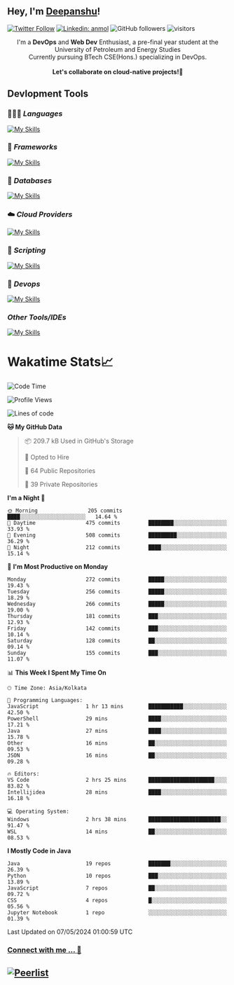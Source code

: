 ## Hey, I'm [Deepanshu](https://bio.link/deepanshgk)!

[![Twitter Follow](https://img.shields.io/twitter/follow/deepanshuurawat?label=Follow)](https://twitter.com/intent/follow?screen_name=deepanshuurawat)
[![Linkedin: anmol](https://img.shields.io/badge/-deepanshu-blue?style=flat-square&logo=Linkedin&logoColor=white&link=https://www.linkedin.com/in/deepanshu-rawat6/)](https://www.linkedin.com/in/deepanshu-rawat6/)
![GitHub followers](https://img.shields.io/github/followers/deepanshu-rawat6?label=Follow&style=social)
![visitors](https://visitor-badge.laobi.icu/badge?page_id=deepanshu-rawat6.deepanshu-rawat6)


<div align="center">
I'm a <b>DevOps</b> and <b>Web Dev</b> Enthusiast, a pre-final year student at the University of Petroleum and Energy Studies <br> Currently pursuing BTech CSE(Hons.) specializing in DevOps.
</div>

<br>

<div align="center">
 <b>Let's collaborate on cloud-native projects!🚀</b>
</div>

## **Devlopment Tools**

### 🧑🏻‍💻 *Languages*
[![My Skills](https://skillicons.dev/icons?i=go,java,py,js,ts,html,css&theme=dark)](https://skillicons.dev)

### 🔎 *Frameworks*
[![My Skills](https://skillicons.dev/icons?i=nodejs,express&theme=dark)](https://skillicons.dev)

### 🛅 *Databases*
[![My Skills](https://skillicons.dev/icons?i=mysql,mongodb,postgres,prisma&theme=dark)](https://skillicons.dev)

### ☁️ *Cloud Providers*
[![My Skills](https://skillicons.dev/icons?i=aws,netlify&theme=dark)](https://skillicons.dev)

### 📜 *Scripting*
[![My Skills](https://skillicons.dev/icons?i=bash&theme=dark)](https://skillicons.dev)

### 👀 *Devops*
[![My Skills](https://skillicons.dev/icons?i=docker,kubernetes,githubactions,jenkins,grafana,prometheus&theme=dark)](https://skillicons.dev)

### *Other Tools/IDEs*
[![My Skills](https://skillicons.dev/icons?i=git,github,vscode,idea,maven&theme=dark)](https://skillicons.dev)

# Wakatime Stats📈

<!--START_SECTION:waka-->
![Code Time](http://img.shields.io/badge/Code%20Time-317%20hrs%2057%20mins-blue)

![Profile Views](http://img.shields.io/badge/Profile%20Views-0-blue)

![Lines of code](https://img.shields.io/badge/From%20Hello%20World%20I%27ve%20Written-660.2%20thousand%20lines%20of%20code-blue)

**🐱 My GitHub Data** 

> 📦 209.7 kB Used in GitHub's Storage 
 > 
> 💼 Opted to Hire
 > 
> 📜 64 Public Repositories 
 > 
> 🔑 39 Private Repositories 
 > 
**I'm a Night 🦉** 

```text
🌞 Morning                205 commits         ████░░░░░░░░░░░░░░░░░░░░░   14.64 % 
🌆 Daytime                475 commits         ████████░░░░░░░░░░░░░░░░░   33.93 % 
🌃 Evening                508 commits         █████████░░░░░░░░░░░░░░░░   36.29 % 
🌙 Night                  212 commits         ████░░░░░░░░░░░░░░░░░░░░░   15.14 % 
```
📅 **I'm Most Productive on Monday** 

```text
Monday                   272 commits         █████░░░░░░░░░░░░░░░░░░░░   19.43 % 
Tuesday                  256 commits         █████░░░░░░░░░░░░░░░░░░░░   18.29 % 
Wednesday                266 commits         █████░░░░░░░░░░░░░░░░░░░░   19.00 % 
Thursday                 181 commits         ███░░░░░░░░░░░░░░░░░░░░░░   12.93 % 
Friday                   142 commits         ███░░░░░░░░░░░░░░░░░░░░░░   10.14 % 
Saturday                 128 commits         ██░░░░░░░░░░░░░░░░░░░░░░░   09.14 % 
Sunday                   155 commits         ███░░░░░░░░░░░░░░░░░░░░░░   11.07 % 
```


📊 **This Week I Spent My Time On** 

```text
🕑︎ Time Zone: Asia/Kolkata

💬 Programming Languages: 
JavaScript               1 hr 13 mins        ███████████░░░░░░░░░░░░░░   42.50 % 
PowerShell               29 mins             ████░░░░░░░░░░░░░░░░░░░░░   17.21 % 
Java                     27 mins             ████░░░░░░░░░░░░░░░░░░░░░   15.78 % 
Other                    16 mins             ██░░░░░░░░░░░░░░░░░░░░░░░   09.53 % 
JSON                     16 mins             ██░░░░░░░░░░░░░░░░░░░░░░░   09.28 % 

🔥 Editors: 
VS Code                  2 hrs 25 mins       █████████████████████░░░░   83.82 % 
Intellijidea             28 mins             ████░░░░░░░░░░░░░░░░░░░░░   16.18 % 

💻 Operating System: 
Windows                  2 hrs 38 mins       ███████████████████████░░   91.47 % 
WSL                      14 mins             ██░░░░░░░░░░░░░░░░░░░░░░░   08.53 % 
```

**I Mostly Code in Java** 

```text
Java                     19 repos            ███████░░░░░░░░░░░░░░░░░░   26.39 % 
Python                   10 repos            ███░░░░░░░░░░░░░░░░░░░░░░   13.89 % 
JavaScript               7 repos             ██░░░░░░░░░░░░░░░░░░░░░░░   09.72 % 
CSS                      4 repos             █░░░░░░░░░░░░░░░░░░░░░░░░   05.56 % 
Jupyter Notebook         1 repo              ░░░░░░░░░░░░░░░░░░░░░░░░░   01.39 % 
```




 Last Updated on 07/05/2024 01:00:59 UTC
<!--END_SECTION:waka-->



### [Connect with me ... 💬](https://bio.link/deepanshgk) 
[![Peerlist](https://github-readme-badge.peerlist.io/api/deepanshurawat6?style=social)](https://peerlist.io/deepanshurawat6) 
---

<!--- 
![Snake animation](https://github.com/deepanshu-rawat6/deepanshu-rawat6/blob/output/github-contribution-grid-snake.svg)
---
--->

<!--- 
[![@deepanshurawat6's Holopin board](https://holopin.io/api/user/board?user=deepanshurawat6)](https://holopin.io/@deepanshurawat6)
---
--->
